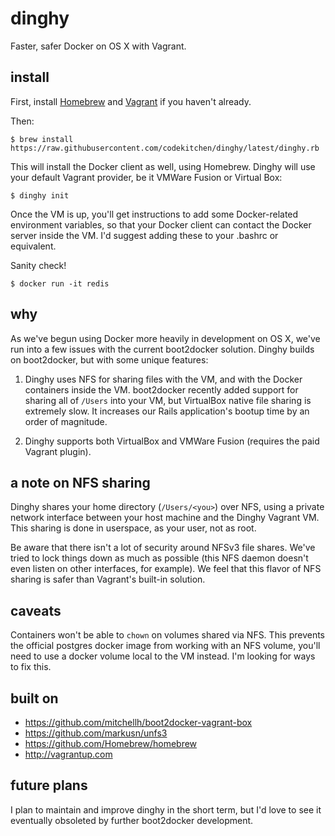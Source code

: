 # dinghy

Faster, safer Docker on OS X with Vagrant.

## install

First, install [Homebrew](https://github.com/Homebrew/homebrew) and
[Vagrant](http://vagrantup.com) if you haven't already.

Then:

    $ brew install https://raw.githubusercontent.com/codekitchen/dinghy/latest/dinghy.rb

This will install the Docker client as well, using Homebrew. Dinghy will
use your default Vagrant provider, be it VMWare Fusion or Virtual Box:

    $ dinghy init

Once the VM is up, you'll get instructions to add some Docker-related
environment variables, so that your Docker client can contact the Docker
server inside the VM. I'd suggest adding these to your .bashrc or
equivalent.

Sanity check!

    $ docker run -it redis

## why

As we've begun using Docker more heavily in development on OS X, we've run into
a few issues with the current boot2docker solution. Dinghy builds on
boot2docker, but with some unique features:

1. Dinghy uses NFS for sharing files with the VM, and with the Docker containers
   inside the VM. boot2docker recently added support for sharing all of
   `/Users` into your VM, but VirtualBox native file sharing is extremely
   slow. It increases our Rails application's bootup time by an order of
   magnitude.

1. Dinghy supports both VirtualBox and VMWare Fusion (requires the paid Vagrant plugin).

## a note on NFS sharing

Dinghy shares your home directory (`/Users/<you>`) over NFS, using a
private network interface between your host machine and the Dinghy
Vagrant VM. This sharing is done in userspace, as your user, not as root.

Be aware that there isn't a lot of security around NFSv3 file shares.
We've tried to lock things down as much as possible (this NFS daemon
doesn't even listen on other interfaces, for example). We feel that this
flavor of NFS sharing is safer than Vagrant's built-in solution.

## caveats

Containers won't be able to `chown` on volumes shared via NFS. This prevents
the official postgres docker image from working with an NFS volume,
you'll need to use a docker volume local to the VM instead. I'm looking
for ways to fix this.

## built on

 - https://github.com/mitchellh/boot2docker-vagrant-box
 - https://github.com/markusn/unfs3
 - https://github.com/Homebrew/homebrew
 - http://vagrantup.com

## future plans

I plan to maintain and improve dinghy in the short term, but I'd love to
see it eventually obsoleted by further boot2docker development.
